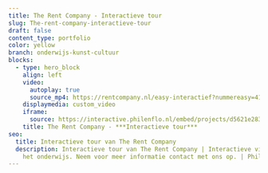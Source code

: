 ```yaml
---
title: The Rent Company - Interactieve tour
slug: The-rent-company-interactieve-tour
draft: false
content_type: portfolio
color: yellow
branch: onderwijs-kunst-cultuur
blocks:
  - type: hero_block
    align: left
    video:
      autoplay: true
      source_mp4: https://rentcompany.nl/easy-interactief?nummereasy=41
    displaymedia: custom_video
    iframe:
      source: https://interactive.philenflo.nl/embed/projects/d5621e2835d285fdf02c56b6?iv_branded=1
    title: The Rent Company - ***Interactieve tour***
seo:
  title: Interactieve tour van The Rent Company
  description: Interactieve tour van The Rent Company | Interactieve video voor
    het onderwijs. Neem voor meer informatie contact met ons op. | Phil & Flo
---
```

